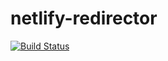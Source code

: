 # netlify-redirector

[![Build Status](https://travis-ci.org/crdschurch/netlify-redirector.svg?branch=master)](https://travis-ci.org/crdschurch/netlify-redirector)
